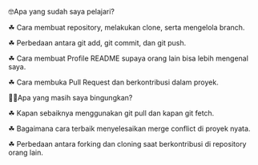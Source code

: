 🤓Apa yang sudah saya pelajari?

☘ Cara membuat repository, melakukan clone, serta mengelola branch.

☘ Perbedaan antara git add, git commit, dan git push.

☘ Cara membuat Profile README supaya orang lain bisa lebih mengenal saya.

☘ Cara membuka Pull Request dan berkontribusi dalam proyek.

😵‍💫Apa yang masih saya bingungkan?

☘ Kapan sebaiknya menggunakan git pull dan kapan git fetch.

☘ Bagaimana cara terbaik menyelesaikan merge conflict di proyek nyata.

☘ Perbedaan antara forking dan cloning saat berkontribusi di repository orang lain.